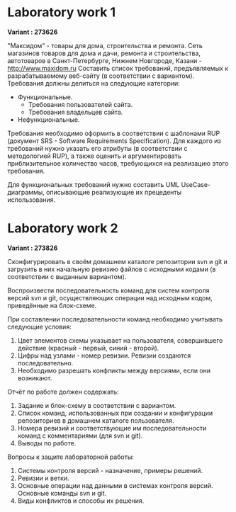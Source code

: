 # Laboratory work 1 #

**Variant : 273626**


"Максидом" - товары для дома, строительства и ремонта. Сеть магазинов товаров для дома и дачи, ремонта и строительства, автотоваров в Санкт-Петербурге, Нижнем Новгороде, Казани - http://www.maxidom.ru
Составить список требований, предъявляемых к разрабатываемому веб-сайту (в соответствии с вариантом). Требования должны делиться на следующие категории:

- Функциональные.
    - Требования пользователей сайта.
    - Требования владельцев сайта.
- Нефункциональные.

Требования необходимо оформить в соответствии с шаблонами RUP (документ SRS - Software Requirements Specification). Для каждого из требований нужно указать его атрибуты (в соответствии с методологией RUP), а также оценить и аргументировать приблизительное количество часов, требующихся на реализацию этого требования.

Для функциональных требований нужно составить UML UseCase-диаграммы, описывающие реализующие их прецеденты использования.

# Laboratory work 2 #
**Variant : 273826**



Сконфигурировать в своём домашнем каталоге репозитории svn и git и загрузить в них начальную ревизию файлов с исходными кодами (в соответствии с выданным вариантом).

Воспроизвести последовательность команд для систем контроля версий svn и git, осуществляющих операции над исходным кодом, приведённые на блок-схеме.

При составлении последовательности команд необходимо учитывать следующие условия:
1) Цвет элементов схемы указывает на пользователя, совершившего действие (красный - первый, синий - второй).
2) Цифры над узлами - номер ревизии. Ревизии создаются последовательно.
3) Необходимо разрешать конфликты между версиями, если они возникают.

Отчёт по работе должен содержать:
1) Задание и блок-схему в соответствии с вариантом.
2) Список команд, использованных при создании и конфигурации репозиториев в домашнем каталоге пользователя.
3) Номера ревизий и соответствующие им последовательности команд с комментариями (для svn и git).
4) Выводы по работе.

Вопросы к защите лабораторной работы:
1) Системы контроля версий - назначение, примеры решений.
2) Ревизии и ветки.
3) Основные операции над данными в системах контроля версий. Основные команды svn и git.
4) Виды конфликтов и способы их решения.

